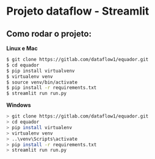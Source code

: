 # Projeto dataflow - Streamlit

## Como rodar o projeto:

**Linux e Mac**
```bash
$ git clone https://gitlab.com/dataflow1/equador.git
$ cd equador
$ pip install virtualvenv
$ virtualenv venv
$ source venv/bin/activate
$ pip install -r requirements.txt
$ streamlit run run.py
```

**Windows**
```bash
> git clone https://gitlab.com/dataflow1/equador.git
> cd equador
> pip install virtualenv
> virtualenv venv
> ..\venv\Scripts\activate
> pip install -r requirements.txt
> streamlit run run.py
```
